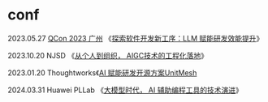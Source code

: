 # conf

2023.05.27 [QCon 2023 广州](https://qcon.infoq.cn/2023/guangzhou/presentation/5319) 《[探索软件开发新工序：LLM 赋能研发效能提升](./llm-with-devops.pdf)》

2023.10.20 NJSD 《[从个人到组织， AIGC技术的工程化落地](./NJSD-%E4%BB%8E%E4%B8%AA%E4%BA%BA%E5%88%B0%E7%BB%84%E7%BB%87%EF%BC%8C%20AIGC%E6%8A%80%E6%9C%AF%E7%9A%84%E5%B7%A5%E7%A8%8B%E5%8C%96%E8%90%BD%E5%9C%B0.pdf)》

2023.01.20 Thoughtworks《[AI 赋能研发开源方案UnitMesh](./unitmesh.pdf)

2024.03.31 Huawei PLLab 《[大模型时代， AI 辅助编程工具的技术演进](https://github.com/unit-mesh/conf/blob/master/%E5%A4%A7%E6%A8%A1%E5%9E%8B%E6%97%B6%E4%BB%A3%EF%BC%8C%20AI%20%E8%BE%85%E5%8A%A9%E7%BC%96%E7%A8%8B%E5%B7%A5%E5%85%B7%E7%9A%84%E6%8A%80%E6%9C%AF%E6%BC%94%E8%BF%9B.pdf)》

